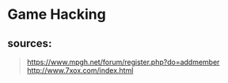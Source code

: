 # Game Hacking #

## sources: ##
> https://www.mpgh.net/forum/register.php?do=addmember
> http://www.7xox.com/index.html